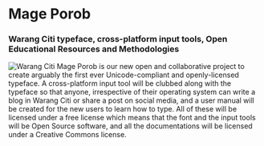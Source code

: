 # Mage Porob
### Warang Citi typeface, cross-platform input tools, Open Educational Resources and Methodologies
![Warang Citi](https://upload.wikimedia.org/wikipedia/commons/thumb/8/8a/Warang_Citi_characters.gif/480px-Warang_Citi_characters.gif)
Mage Porob is our new open and collaborative project to create arguably the first ever Unicode-compliant and openly-licensed typeface. A cross-platform input tool will be clubbed along with the typeface so that anyone, irrespective of their operating system can write a blog in Warang Citi or share a post on social media, and a user manual will be created for the new users to learn how to type. All of these will be licensed under a free license which means that the font and the input tools will be Open Source software, and all the documentations will be licensed under a Creative Commons license.
